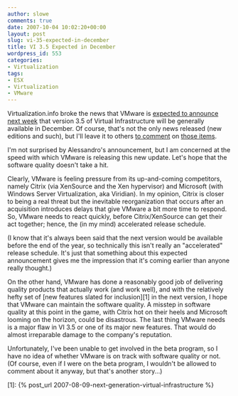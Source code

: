 ```yaml
---
author: slowe
comments: true
date: 2007-10-04 10:02:20+00:00
layout: post
slug: vi-35-expected-in-december
title: VI 3.5 Expected in December
wordpress_id: 553
categories:
- Virtualization
tags:
- ESX
- Virtualization
- VMware
---
```


Virtualization.info broke the news that VMware is [expected to announce next week](http://www.virtualization.info/2007/10/vmware-infrastructure-35-and-esx-server.html) that version 3.5 of Virtual Infrastructure will be generally available in December. Of course, that's not the only news released (new editions and such), but I'll leave it to others [to comment](http://feeds.feedburner.com/~r/ThinClients/~3/164915821/Pricing-for-ESX-Server-3i-stand-alone-to-be-less.aspx) on [those items](http://h0bbel.p0ggel.org/vmware-esx-server-3-5-and-3i-details).

I'm not surprised by Alessandro's announcement, but I am concerned at the speed with which VMware is releasing this new update. Let's hope that the software quality doesn't take a hit.

Clearly, VMware is feeling pressure from its up-and-coming competitors, namely Citrix (via XenSource and the Xen hypervisor) and Microsoft (with Windows Server Virtualization, aka Viridian). In my opinion, Citrix is closer to being a real threat but the inevitable reorganization that occurs after an acquisition introduces delays that give VMware a bit more time to respond. So, VMware needs to react quickly, before Citrix/XenSource can get their act together; hence, the (in my mind) accelerated release schedule.

(I know that it's always been said that the next version would be available before the end of the year, so technically this isn't really an "accelerated" release schedule. It's just that something about this expected announcement gives me the impression that it's coming earlier than anyone really thought.)

On the other hand, VMware has done a reasonably good job of delivering quality products that actually work (and work well), and with the relatively hefty set of [new features slated for inclusion][1] in the next version, I hope that VMware can maintain the software quality. A misstep in software quality at this point in the game, with Citrix hot on their heels and Microsoft looming on the horizon, could be disastrous. The last thing VMware needs is a major flaw in VI 3.5 or one of its major new features. That would do almost irreparable damage to the company's reputation.

Unfortunately, I've been unable to get involved in the beta program, so I have no idea of whether VMware is on track with software quality or not. (Of course, even if I were on the beta program, I wouldn't be allowed to comment about it anyway, but that's another story...)

[1]: {% post_url 2007-08-09-next-generation-virtual-infrastructure %}
